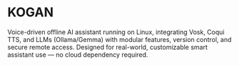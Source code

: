 # KOGAN
Voice-driven offline AI assistant running on Linux, integrating Vosk, Coqui TTS, and LLMs (Ollama/Gemma) with modular features, version control, and secure remote access. Designed for real-world, customizable smart assistant use — no cloud dependency required.
